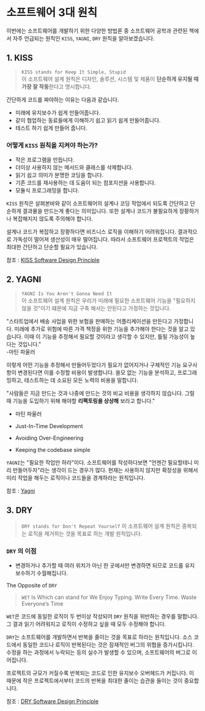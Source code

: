 # 소프트웨어 3대 원칙
이번에는 소프트웨어를 개발하기 위한 다양한 방법론 중 소프트웨어 공학과 관련된 책에서 
자주 언급되는 원칙인 `KISS`, `YAGNI`, `DRY` 원칙을 알아보겠습니다.

## 1. KISS
> `KISS stands for Keep It Simple, Stupid`    
> 이 소프트웨어 설계 원칙은 디자인, 솔루션, 시스템 및 제품이 **단순하게 유지될 때 가장 잘 작동**한다고 명시합니다.

간단하게 코드를 짜야하는 이유는 다음과 같습니다.
- 미래에 유지보수가 쉽게 만들어줍니다.
- 같이 협업하는 동료들에게 이해하기 쉽고 읽기 쉽게 만들어줍니다.
- 테스트 하기 쉽게 만들어 줍니다.

### 어떻게 `KISS` 원칙을 지켜야 하는가?
- 작은 프로그램을 만듭니다. 
- 더이상 사용하지 않는 메서드와 클래스를 삭제합니다.
- 읽기 쉽고 의미가 분명한 코딩을 합니다.
- 기존 코드를 재사용하는 데 도움이 되는 컴포지션을 사용합니다.
- 모듈식 프로그래밍을 합니다.

`KISS` 원칙은 살펴본바와 같이 소프트웨어의 설계나 코딩 작업에서 되도록 간단하고 단순하게
결과물을 만드는게 좋다는 의미입니다. 또한 설계나 코드가 불필요하게 장황하거나 복잡해지지 않도록 주의해야 합니다.

설계나 코드가 복잡하고 장황하다면 비즈니스 로직을 이해하기 어려워집니다. 결과적으로
가독성이 떨어져 생산성이 매우 떨어집니다. 따라서 소프트웨어 프로젝트의 작업은 최대한 간단하고 단순할 필요가 있습니다.

참조 : [KISS Software Design Principle](https://www.baeldung.com/cs/kiss-software-design-principle)
## 2. YAGNI
> `YAGNI Is You Aren't Gonna Need It`   
> 이 소프트웨어 설계 원칙은 우리가 미래에 필요한 소프트웨어 기능을 "필요하지 않을 것"이기 떄문에 지금 구축
> 해서는 안된다고 가정하는 것입니다.


"스타트업에서 배송 사업을 위한 보험을 판매하는 어플리케이션을 만든다고 가정합니다. 미래에 추가로 위험에 따른 가격
책정을 위한 기능을 추가해야 한다는 것을 알고 있습니다. 이때 이 기능을 추정해서 필요할 것이라고 생각할 수 있지만, 틀릴 가능성이 높다는 것입니다."   
-마틴 파울러

이렇게 어떤 기능을 추정해서 만들어두었다가 필요가 없어지거나 구체적인 기능 요구사항이 변경된다면 이를 수정할
비용이 발생합니다. 쓸모 없는 기능을 분석하고, 프로그래밍하고, 테스트하는 데 소요된 모든 노력의 비용을 말합니다.

"사람들은 지금 만드는 것과 나중에 만드는 것의 비교 비용을 생각하지 않습니다. 그럴 때 기능을 도입하기 위해 
해야할 **리팩토링을 상상해** 보라고 합니다."    
- 마틴 파울러

- Just-In-Time Development
- Avoiding Over-Engineering
- Keeping the codebase simple 

`YAGNI`는 "필요한 작업만 하라"이다. 소프트웨어를 작성하다보면 "언젠간 필요할테니 미리 만들어두자"라는 생각이 드는 경우가 많다.
현재는 사용하지 않지만 확장성을 위해서 미리 작업을 해두는 로직이나 코드들을 경계하라는 원칙입니다.


참조 : [Yagni](https://martinfowler.com/bliki/Yagni.html)
## 3. DRY
> `DRY stands for Don't Repeat Yourself`
> 이 소프트웨어 설계 원칙은 중복되는 로직을 제거하는 것을 목표로 하는 개발 원칙입니다.

### `DRY` 의 이점
- 변경하거나 추가할 때 여러 위치가 아닌 한 곳에서만 변경하면 되므로 코드를 유지보수하기 수월해집니다.

The Opposite of `DRY`   
>`WET` Is Which can stand for We Enjoy Typing. Write Every Time. Waste Everyone’s Time

`WET`은 코드에 동일한 로직이 두 번이상 작성되어 `DRY` 원칙을 위반하는 경우를 말합니다. 
그 결과 읽기 어려워지고 로직이 수정하고 싶을 때 모두 수정해야 합니다.

`DRY`는 소프트웨어를 개발하면서 반복을 줄이는 것을 목표로 하라는 원칙입니다.
소스 코드에서 동일한 코드나 로직이 반복된다는 것은 잠재적인 버그의 위협을 증가시킵니다. 수정을 하는 과정에서
누락되는 등의 실수가 발생할 수 있으며, 소프트웨어의 버그로 이어집니다. 

프로젝트의 규모가 커질수록 반복되는 코드로 인한 유지보수 오버헤드가 커집니다. 이 때문에 작은 프로젝트에서부터
코드의 반복을 최대한 줄이는 습관을 들이는 것이 중요합니다.

참조 : [DRY Software Design Principle](https://www.baeldung.com/cs/dry-software-design-principle)
